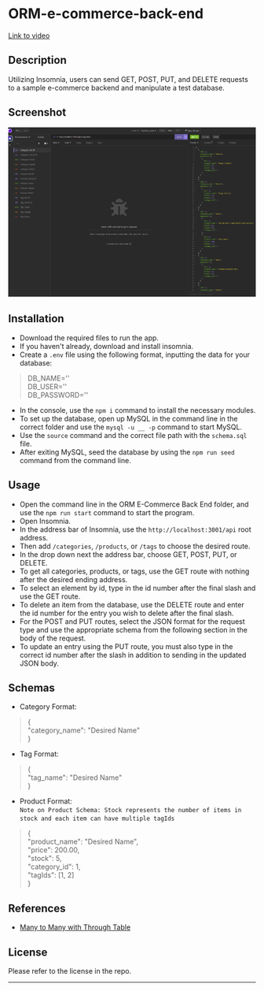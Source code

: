 # ORM-e-commerce-back-end

[Link to video]()

## Description
Utilizing Insomnia, users can send GET, POST, PUT, and DELETE requests to a sample e-commerce backend and manipulate a test database.

## Screenshot
![App Screenshot](./images/ORM%20Screenshot.png)

## Installation
* Download the required files to run the app. 
* If you haven't already, download and install insomnia. 
* Create a `.env` file using the following format, inputting the data for your database: 
> DB_NAME='' <br>
DB_USER=''<br>
DB_PASSWORD=''<br>
* In the console, use the `npm i` command to install the necessary modules. 
* To set up the database, open up MySQL in the command line in the correct folder and use the `mysql -u __ -p` command to start MySQL. 
* Use the `source` command and the correct file path with the `schema.sql` file.
* After exiting MySQL, seed the database by using the `npm run seed` command from the command line. 

## Usage
* Open the command line in the ORM E-Commerce Back End folder, and use the `npm run start` command to start the program.
* Open Insomnia. 
* In the address bar of Insomnia, use the `http://localhost:3001/api` root address.
* Then add `/categories`, `/products`, or `/tags` to choose the desired route.
* In the drop down next the address bar, choose GET, POST, PUT, or DELETE.
* To get all categories, products, or tags, use the GET route with nothing after the desired ending address. 
* To select an element by id, type in the id number after the final slash and use the GET route. 
* To delete an item from the database, use the DELETE route and enter the id number for the entry you wish to delete after the final slash. 
* For the POST and PUT routes, select the JSON format for the request type and use the appropriate schema from the following section in the body of the request. 
* To update an entry using the PUT route, you must also type in the correct id number after the slash in addition to sending in the updated JSON body. 

## Schemas
* Category Format: 
> { <br> 
    "category_name": "Desired Name" <br> 
  }
* Tag Format: 
> { <br> "tag_name": "Desired Name" <br>}
* Product Format: <br>
`Note on Product Schema: Stock represents the number of items in stock and each item can have multiple tagIds`
> { <br>
"product_name": "Desired Name", <br>
"price": 200.00,<br> 
"stock": 5,<br> 
"category_id": 1,<br> 
"tagIds": [1, 2]<br> 
}

## References
* [Many to Many with Through Table](https://stackoverflow.com/questions/68082089/query-in-join-table-for-nm-associations-in-node-js-and-sequelize)

## License
Please refer to the license in the repo.

- - -
